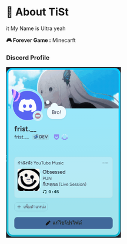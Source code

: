 # 💫 About TiSt
it My Name is Ultra yeah

__:video_game: Forever Game :__ Minecarft

### Discord Profile

![git](https://github.com/TiSt-XX/TiSt-XX/blob/main/Animation.gif)


   
